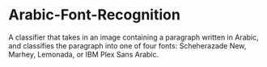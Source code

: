 # Arabic-Font-Recognition
A classifier that takes in an image containing a paragraph written in Arabic, and classifies the paragraph into one of four fonts: Scheherazade New, Marhey, Lemonada, or IBM Plex Sans Arabic.
